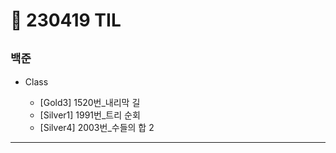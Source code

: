 # 🚩 230419 TIL

## **`백준`**

- Class

  - [Gold3] 1520번_내리막 길
  - [Silver1] 1991번_트리 순회
  - [Silver4] 2003번_수들의 합 2

---

